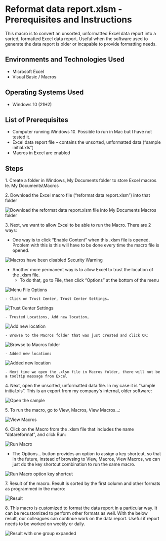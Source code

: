 <h1>Reformat data report.xlsm - Prerequisites and Instructions</h1>
This macro is to convert an unsorted, unformatted Excel data report into a sorted, formatted Excel data report. Useful when the software used to generate the data report is older or incapable to provide formatting needs.<br />

<!---
<h2>Video Demonstration</h2>

- ### [YouTube: How To Install osTicket with Prerequisites](https://www.youtube.com) -->

<h2>Environments and Technologies Used</h2>

- Microsoft Excel
- Visual Basic / Macros

<h2>Operating Systems Used </h2>

- Windows 10</b> (21H2)

<h2>List of Prerequisites</h2>

- Computer running Windows 10. Possible to run in Mac but I have not tested it.
- Excel data report file – contains the unsorted, unformatted data (“sample initial.xls”)
- Macros in Excel are enabled

<h2>Steps</h2>

<p>1.	Create a folder in Windows, My Documents folder to store Excel macros. Ie. My Documents\Macros</p>

<p>2.	Download the Excel macro file (“reformat data report.xlsm”) into that folder</p>

<img src="https://github.com/user-attachments/assets/fddda079-ecf5-44ce-80e0-9c989ee752fb" alt="Download the reformat data report.xlsm file into My Documents Macros folder" />

<p>3.	Next, we want to allow Excel to be able to run the Macro. There are 2 ways:</p>

  *	One way is to click “Enable Content” when this .xlsm file is opened. Problem with this is this will have to be done every time the macro file is opened.
<img src="https://github.com/user-attachments/assets/be5559b0-f82c-4645-9faf-e12d8fe7043d" alt="Macros have been disabled Security Warning" />

  *	Another more permanent way is to allow Excel to trust the location of the .xlsm file. 
    -	To do that, go to File, then click “Options” at the bottom of the menu
<img src="https://github.com/user-attachments/assets/8c7df4c9-9649-4f5a-8de4-fe0b34f8ce2e" alt="Menu File Options" />

    - Click on Trust Center, Trust Center Settings…
<img src="https://github.com/user-attachments/assets/33e1aa94-9133-4b17-bf6a-d6b60a9fb7d1" alt="Trust Center Settings" />

    - Trusted Locations, Add new location…
<img src="https://github.com/user-attachments/assets/c190314e-e4ef-43fe-a41e-6074e4771f91" alt="Add new location" />

    - Browse to the Macros folder that was just created and click OK:
<img src="https://github.com/user-attachments/assets/79751c53-4235-4f35-b18a-997a204e6755" alt="Browse to Macros folder" />

    - Added new location:
<img src="https://github.com/user-attachments/assets/b0ce28c0-f958-4150-b9c7-ad1c09c3292e" alt="Added new location" />

    - Next time we open the .xlsm file in Macros folder, there will not be a tooltip message from Excel 

<p>4.	Next, open the unsorted, unformatted data file. In my case it is “sample initial.xls”.  This is an export from my company's internal, older software:</p>
<img src="https://github.com/user-attachments/assets/bbbb984d-e53e-4ce9-b3eb-3d11490efe46" alt="Open the sample" />

<p>5.	To run the macro, go to View, Macros, View Macros…:</p>
<img src="https://github.com/user-attachments/assets/b5d73dc2-a629-4f7f-93fc-cc2e3bbcd77f" alt="View Macros" />

<p>6.	Click on the Macro from the .xlsm file that includes the name “datareformat”, and click Run:</p>
<img src="https://github.com/user-attachments/assets/0067cb7b-a91d-4764-859e-ab1a03c9dabe" alt="Run Macro" />

  * The Options… button provides an option to assign a key shortcut, so that in the future, instead of browsing to View, Macros, View Macros, we can just do the key shortcut combination to run the same macro.

<img src="https://github.com/user-attachments/assets/b1a35d17-8696-421a-ae61-c07a29ac0fc5" alt="Run Macro option key shortcut" />

<p>7.	Result of the macro. Result is sorted by the first column and other formats as programmed in the macro:</p>

<img src="https://github.com/user-attachments/assets/b2355517-858a-462d-ae84-abb1f6e9bb5e" alt="Result" />

<p>8.	This macro is customized to format the data report in a particular way. It can be recustomized to perform other formats as well.  With the below result, our colleagues can continue work on the data report. Useful if report needs to be worked on weekly or daily.</p>

<img src="https://github.com/user-attachments/assets/622d01f8-a253-4225-848f-1ba1a6497751" alt="Result with one group expanded" />




